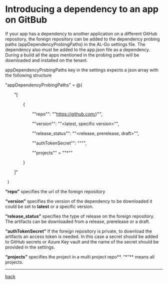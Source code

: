 # Introducing a dependency to an app on GitBub 

If your app has a dependency to another application on a different GitHub repository, the foreign repository can be added to the dependency probing paths (appDependencyProbingPaths) in the AL-Go settings file. The dependency also must be added to the app.json file as a dependency. During a build all the apps mentioned in the probing paths will be downloaded and installed on the tenant.

appDependencyProbingPaths key in the settings expects a json array with the following structure

"appDependencyProbingPaths" = @(

`    `"[

`        `{ 

`            `""repo"": ""https://github.com/<Owner>/<repository name>"",

`            `""version"": ""<latest, specific version>"",

`            `""release\_status"": ""<release, prerelease, draft>"", 

`            `""authTokenSecret"": ""<Secret Name>"",

`            `""projects"" = ""\*"" 

`        `}

`    `]"

` `)

**“repo”** specifies the url of the foreign repository 

**“version”** specifies the version of the dependency to be downloaded it could be set to **latest** or a specific version.

**“release\_status”** specifies the type of release on the foreign repository. The artifacts can be downloaded from a release, prerelease or a draft.

**“authTokenSecret”** If the foreign repository is private, to download the artifacts an access token is needed. In this case a secret should be added to GitHub secrets or Azure Key vault and the name of the secret should be provided in the settings.

**“projects”** specifies the project in a multi project repo**. “\*”** means all projects.

---
[back](/README.md)
